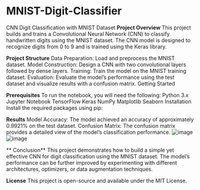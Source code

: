 # MNIST-Digit-Classifier
CNN Digit Classification with MNIST Dataset
**Project Overview**
This project builds and trains a Convolutional Neural Network (CNN) to classify handwritten digits using the MNIST dataset. The CNN model is designed to recognize digits from 0 to 9 and is trained using the Keras library.

**Project Structure**
Data Preparation: Load and preprocess the MNIST dataset.
Model Construction: Design a CNN with two convolutional layers followed by dense layers.
Training: Train the model on the MNIST training dataset.
Evaluation: Evaluate the model’s performance using the test dataset and visualize results with a confusion matrix.
Getting Started

**Prerequisites**
To run the notebook, you will need the following:
Python 3.x
Jupyter Notebook
TensorFlow
Keras
NumPy
Matplotlib
Seaborn
Installation
Install the required packages using pip:

**Results**
Model Accuracy: The model achieved an accuracy of approximately 0.9921% on the test dataset.
Confusion Matrix: The confusion matrix provides a detailed view of the model’s classification performance.
![image](https://github.com/user-attachments/assets/ab7eaa6c-e16a-431f-a2ef-e5ded675982f)
![image](https://github.com/user-attachments/assets/08a0738f-3d2c-441e-936f-57b4578b1c9a)

** Conclusion**
This project demonstrates how to build a simple yet effective CNN for digit classification using the MNIST dataset. The model’s performance can be further improved by experimenting with different architectures, optimizers, or data augmentation techniques.

**License**
This project is open-source and available under the MIT License.

